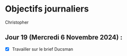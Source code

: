 # Objectifs journaliers

Christopher

## Jour 19 (Mercredi 6 Novembre 2024) :

- [X] Travailler sur le brief Ducsman
